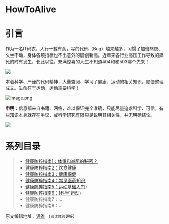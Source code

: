 # HowToAlive

# 引言 
作为一名IT码农，入行十载有余，写的代码（Bug）越来越多，习惯了加班熬夜、久坐不动，身体各项指标也不出意外的屡创新高。近年来各行业高压工作导致的猝死的时有发生，长此以往，充满惊喜的人生不知道404和和503哪个先来！

![](https://img2022.cnblogs.com/blog/151257/202205/151257-20220527231551585-1056049188.jpg)

本着科学、严谨的代码精神，大量查阅、学习了健康、运动的相关知识，顺便整理成文。生命在于运动，运动需要科学！

![image.png](https://img2022.cnblogs.com/blog/151257/202205/151257-20220527231551483-943045526.png)

**申明**：信息都来自书籍、网络，难以保证完全准确，只能尽量追求科学、可信。有些知识本身就存在争议，或科学研究有限只是说明其相关性，并无明确结论。

![](https://img2022.cnblogs.com/blog/151257/202205/151257-20220527231551758-1682616037.png)

# 系列目录
> - [健康防猝指南1：体重和减肥的秘密？](https://github.com/kwonganding/HowToAlive/blob/main/%E5%81%A5%E5%BA%B7%E9%98%B2%E7%8C%9D%E6%8C%87%E5%8D%971%EF%BC%9A%E4%BD%93%E9%87%8D%E5%92%8C%E5%87%8F%E8%82%A5%E7%9A%84%E7%A7%98%E5%AF%86%EF%BC%9F.md)
> - [健康防猝指南2：饮食健康](https://github.com/kwonganding/HowToAlive/blob/main/%E5%81%A5%E5%BA%B7%E9%98%B2%E7%8C%9D%E6%8C%87%E5%8D%972%EF%BC%9A%E9%A5%AE%E9%A3%9F%E5%81%A5%E5%BA%B7.md)
> - [健康防猝指南3：健康保健](https://github.com/kwonganding/HowToAlive/blob/main/%E5%81%A5%E5%BA%B7%E9%98%B2%E7%8C%9D%E6%8C%87%E5%8D%973%EF%BC%9A%E5%81%A5%E5%BA%B7%E4%BF%9D%E5%81%A5.md)
> - [健康防猝指南4：常见医药知识](https://github.com/kwonganding/HowToAlive/blob/main/%E5%81%A5%E5%BA%B7%E9%98%B2%E7%8C%9D%E6%8C%87%E5%8D%974%EF%BC%9A%E5%B8%B8%E8%A7%81%E5%8C%BB%E8%8D%AF%E7%9F%A5%E8%AF%86.md)
> - [健康防猝指南5：运动基础入门](https://github.com/kwonganding/HowToAlive/blob/main/%E5%81%A5%E5%BA%B7%E9%98%B2%E7%8C%9D%E6%8C%87%E5%8D%975%EF%BC%9A%E8%BF%90%E5%8A%A8%E5%9F%BA%E7%A1%80%E5%85%A5%E9%97%A8))
> - [健康防猝指南6：[科学]运动](https://github.com/kwonganding/HowToAlive/blob/main/%E5%81%A5%E5%BA%B7%E9%98%B2%E7%8C%9D%E6%8C%87%E5%8D%976%EF%BC%9A%5B%E7%A7%91%E5%AD%A6%5D%E8%BF%90%E5%8A%A8))
> - 健康防猝指南7：...
> - 健康防猝指南8：...

原文编辑地址：[语雀](https://www.yuque.com/kanding/klife/qo3ppb) （`阅读体验更好`）
